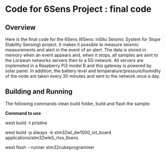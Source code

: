 # Code for 6Sens Project : final code

## Overview
Here is the final code for the 6Sens (6Sens: inSitu Seismic System for Slope Stability Sensing) project. It makes it possible to measure seismic measurements and alert in the event of an alert. The data is stored in memory when an event appears and, when it stops, all samples are sent to the Lorawan networks servers then to a 5G network. All servers are implemeted in a Raspberry Pi3 model B and this gateway is powered by solar panel. In addition, the battery level and temperature/pressure/humidity of the node are taken every 30 minutes and sent to the network once a day.

## Building and Running
The following commands clean build folder, build and flash the sample:

**Command to use**

west build -t pristine

west build -p always -b stm32wl_dw1000_iot_board applications/stm32wle5_rtos_6sens

west flash --runner stm32cubeprogrammer